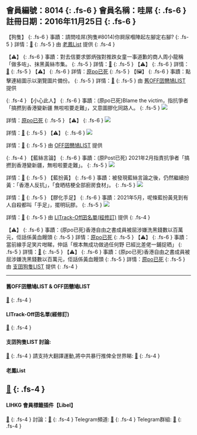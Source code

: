 會員編號：8014
{: .fs-6 }
會員名稱：哇屌
{: .fs-6 }
註冊日期：2016年11月25日
{: .fs-6 }
---

<div class="code-example" markdown="1">

【狗隻】
{: .fs-6 }
事蹟：請問哇屌(狗隻#8014)你屙尿嗰陣起左腳定右腳?
{: .fs-5 }
詳情：[🔗](https://lih.kg/2106645)
{: .fs-5 }
由 [老鳳List](#老鳳list) 提供
{: .fs-4 }

</div>
<div class="code-example" markdown="1">

【⚠️】
{: .fs-6 }
事蹟：對去信要求鄧炳強對推跌女童一事道歉的商人周小龍稱「做多咗」、抹黑黃絲市集。
{: .fs-5 }
詳情：[🔗](https://lih.kg/gchiLT)
{: .fs-5 }
【⚠️】
{: .fs-6 }
詳情：[🔗](https://lih.kg/aGbHAEV)
{: .fs-5 } 
【⚠️】
{: .fs-6 }
詳情：[原po已死](https://lih.kg/aHfRyaV)
{: .fs-5 }
【🖼️】
{: .fs-6 }
事蹟：點擊連結圖示以瀏覽圖片備份。
{: .fs-5 }
詳情：[🔗](https://filedn.eu/l9Hq1YKLkJ4m0VSXcdcfUaJ/LIHKG_on99/on9_son_2020/8014)
{: .fs-5 }
由 [舊OFF囝戇鳩LIST](#舊off囝戇鳩list--off囝戇鳩list) 提供

</div>
<div class="code-example" markdown="1">

{: .fs-4 }
【小心此人】
{: .fs-6 }
事蹟：(原po已死)Blame the victim，指抗爭者「搞撚到香港變新疆 無啦啦要走難」，又意圖膠化同路人。
{: .fs-5 }
![](https://filedn.eu/l9Hq1YKLkJ4m0VSXcdcfUaJ/LIHKG_on99/on9_jai/8014/8014.1_.png)


詳情：[原po已死](https://lih.kg/gFjtuT)
{: .fs-5 }
【⚠️】
{: .fs-6 }
![](https://filedn.eu/l9Hq1YKLkJ4m0VSXcdcfUaJ/LIHKG_on99/on9_jai/8014/8014.2_.png)


詳情：[🔗](https://lih.kg/hdAivT)
{: .fs-5 }
【⚠️】
{: .fs-6 }
![](https://filedn.eu/l9Hq1YKLkJ4m0VSXcdcfUaJ/LIHKG_on99/on9_jai/8014/8014.3_.png)


詳情：[🔗](https://lih.kg/heRLzT)
{: .fs-5 }
由 [OFF囝戇鳩LIST](#舊off囝戇鳩list--off囝戇鳩list) 提供

</div>
<div class="code-example" markdown="1">

{: .fs-4 }
【藍絲言論】
{: .fs-6 }
事蹟：(原Post已死) 2021年2月指責抗爭者「搞撚到香港變新疆，無啦啦要走難」。
{: .fs-5 }
![](https://filedn.eu/l9Hq1YKLkJ4m0VSXcdcfUaJ/LIHKG_on99/on9_jai/8014/8014.1_.png)


詳情：[🔗](https://filedn.eu/l9Hq1YKLkJ4m0VSXcdcfUaJ/LIHKG_on99/on9_jai/8014/8014.1_.png)
{: .fs-5 }
【藍扮黃】
{: .fs-6 }
事蹟：被發現藍絲言論之後，仍然繼續扮黃：「香港人反抗」，「食晒桔梗全部廚房食材」。
{: .fs-5 }
![](https://filedn.eu/l9Hq1YKLkJ4m0VSXcdcfUaJ/LIHKG_on99/on9_jai/8014/8014.3_.png)


詳情：[🔗](https://lih.kg/heRLzT)
{: .fs-5 }
【膠化手足】
{: .fs-6 }
事蹟：2021年5月，呢條藍扮黃見到有人自殺都叫「手足」，擺明玩膠。
{: .fs-5 }
![](https://filedn.eu/l9Hq1YKLkJ4m0VSXcdcfUaJ/LIHKG_on99/on9_jai/8014/8014.2_.png)


詳情：[🔗](https://lih.kg/hdAivT)
{: .fs-5 }
由 [LITrack-Off囝名單(經修訂)](#litrack-off囝名單經修訂) 提供
{: .fs-4 }

</div>
<div class="code-example" markdown="1">

【⚠️】
{: .fs-6 }
事蹟：(原po已死)香港自由之書成員被屈涉嫌洗黑錢數以百萬元，佢話係黃血饅頭
{: .fs-5 }
詳情：[原po已死](https://lih.kg/aMfmupV)
{: .fs-5 }
【⚠️】
{: .fs-6 }
事蹟：當前線手足笑片咁睇，仲話「根本無成功做過任何野 已經比差佬一鋪捉晒」
{: .fs-5 }
詳情：[🔗](https://lih.kg/aLOHxyV)
{: .fs-5 }
【⚠️】
{: .fs-6 }
事蹟：(原po已死)香港自由之書成員被屈涉嫌洗黑錢數以百萬元，佢話係黃血饅頭
{: .fs-5 }
詳情：[原po已死](https://lih.kg/aMfmupV)
{: .fs-5 }
由 [支囝狗隻LIST](#支囝狗隻list-討論) 提供
{: .fs-4 }

</div>

-------------

#### 舊OFF囝戇鳩LIST & OFF囝戇鳩LIST
[🔗](https://bit.ly/lihkg_on9_list)
{: .fs-4 }
#### LITrack-Off囝名單(經修訂)
[🔗](http://tiny.cc/LITrack_GS)
{: .fs-4 }
#### 支囝狗隻LIST 討論: 
[🔗](https://lih.kg/2908480)
{: .fs-4 }
請支持大翻譯運動,將中共暴行推俾全世界睇: [🔗](https://twitter.com/tgtm_official)
{: .fs-4 }

#### 老鳳List
[🔗](https://lihkg.com/thread/2808424)
{: .fs-4 }
-------------

#### LIHKG 會員標籤插件【Libel】

[🔗](https://kitce.github.io/libel)
{: .fs-4 }
討論：[🔗](https://lih.kg/2841778)
{: .fs-4 }
Telegram頻道: [🔗](https://t.me/LibelOfficialChannel)
{: .fs-4 }
Telegram群組: [🔗](https://t.me/LibelOfficialGroup)
{: .fs-4 }
